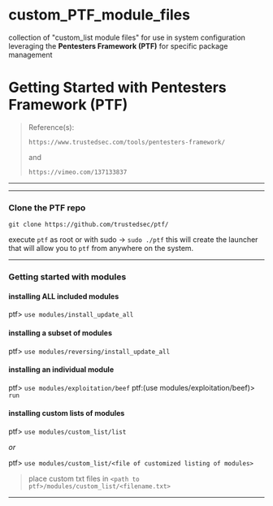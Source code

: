 # custom_PTF_module_files
collection of "custom_list module files" for use in system configuration
leveraging the **Pentesters Framework (PTF)** for specific package management

# Getting Started with Pentesters Framework (PTF)

> Reference(s):
>
> `https://www.trustedsec.com/tools/pentesters-framework/`
>
> and
>
> `https://vimeo.com/137133837`

---
---
### Clone the PTF repo
`git clone https://github.com/trustedsec/ptf/`

execute `ptf` as root or with sudo -> `sudo ./ptf` this will create the launcher that will allow you to `ptf` from anywhere on the system.

---
### Getting started with modules
#### installing ALL included modules
ptf> `use modules/install_update_all`

#### installing a subset of modules
ptf> `use modules/reversing/install_update_all`

#### installing an individual module
ptf> `use modules/exploitation/beef`
ptf:(use modules/exploitation/beef)> `run`

#### installing custom lists of modules
ptf> `use modules/custom_list/list`

_or_ 

ptf> `use modules/custom_list/<file of customized listing of modules>`

> place custom txt files in `<path to ptf>/modules/custom_list/<filename.txt>`
---
